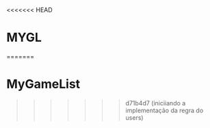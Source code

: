 <<<<<<< HEAD
# MYGL
=======
# MyGameList
>>>>>>> d71b4d7 (iniciiando a implementação da regra do users)
